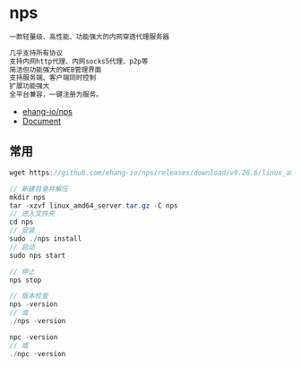 # nps

```c#
一款轻量级、高性能、功能强大的内网穿透代理服务器

几乎支持所有协议
支持内网http代理、内网socks5代理、p2p等
简洁但功能强大的WEB管理界面
支持服务端、客户端同时控制
扩展功能强大
全平台兼容，一键注册为服务。
```

- [ehang-io/nps](https://github.com/ehang-io/nps)
- [Document](https://ehang-io.github.io/nps/#/)

## 常用

```c#
wget https://github.com/ehang-io/nps/releases/download/v0.26.6/linux_amd64_server.tar.gz

// 新建目录并解压
mkdir nps
tar -xzvf linux_amd64_server.tar.gz -C nps
// 进入文件夹
cd nps
// 安装
sudo ./nps install
// 启动
sudo nps start

// 停止
nps stop

// 版本检查
nps -version
// 或
./nps -version

npc -version
// 或
./npc -version

```

